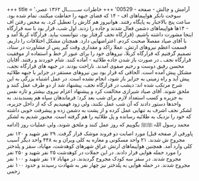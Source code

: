 +++
title = 'آرامش و چالش - صفحه - 00529'
+++
خاطرات ســـــــال ۱۳۶۲ عصر، سوخت تانکر هواپیماهای اف - ۱۴ که فضای جبهه را حفاظت میکنند، تمام شده بود. ساعت پنج بالاجبار به پایگاه رفتند. هوانیروز هم کارش را تعطیل کرد. به محض رفتن اف - ۱۴ها هواپیماهای دشمن فعال شدند و جاده را زدند. اول شب، قرار بود با سه قرارگاه اینجا مشورت داشته باشیم. (قرارگاه نجف گرفتار بود، نتوانست بیاید. قرارگاه کربلا آمد و با آقای صیاد مفصلاً صحبت کردم. اعتراضهایی دارد. همچنان مشکل اختلافات را داریم. قسمت اعظم نیروهای ارتش، عملا راکد و مقداری وقت گیر پس از مشاورت در ستاد، تصمیم گرفتیم که قرارگاه کربلا، نیروهای خود را برای عبور از خط و استفاده از موفقیت قرارگاه نجف ـ در صورت باز شدن جاده طلائیه - آماده کنند. شام خوردند و رفتند. آقایان محسن رفیق دوست و رحیم صفوی آمدند. ناراحت بودند. در جبهه های قرارگاه نجف، مشکل پیش آمده است. الحاقی که قرار بود بین نیروهای مستقر در جزایر با جبهه طلائیه پیش آید و راه زمینی به جزایر باز شود، انجام نشده است. در عمل اشتباه بزرگی به این شرح مرتکب شده اند: دیشب در قرارگاه نجف، پیشنهاد شد از دو طرف عمل کنند و ملحق شوند. آقای صیاد شیرازی مخالفت کرد و پیشنهاد اعزام نیروی بیشتر و تازه نفس به جزیره و کسب استعداد لازم برای شب بعد کرد؛ فرماندهان سپاه هم پسندیدند. به واحدها دستور دادند که آن شب عمل نکنند، ولی زود فهمیدیم ک که از داخل جزیره، لشکر نجف اشرف به تنهایی عمل کرده و از پشت به دشمن زده و پیشرفت خوبی داشته که خود را نزدیک به طلائیه رسانده و پل طلائیه را هم گرفته است. مجبور شدیم به لشکر محمد رسول اللہ ﷺﷺ بگوییم که روز عمل کنند و ملحق شوند، ولی عملیات روز (ادامه پاورقی از صفحه قبل) مورد اصابت دو فروند موشک قرار گرفت. ۲۹ نفر شهید و ۱۲۰ نفر مجروح ش شدند. ۲۱ واحد مسکونی و مغازه به کلی ویران و به ۴۴۸ واحد دیگر آسیب کلی وارد آمد. همچنین هواپیماهای ارتش عراق شهرهای کوهدشت، مهاباد، سقز و پلدختر را مورد حمله هوایی قرار دادند. در این حملات در کوهدشت ۲۵ نفر شهید و ۲۵۰ نفر مجروح شدند. در سقز سه کودک مجروح گردیدند. در مهاباد ۱۷ نفر شهید و ۱۰۰ نفر مجروح شدند. در حمله هوایی به پلدختر نیز چهار نفر به شهادت رسیدند و حدود ۱۰۰ نفر زخمی